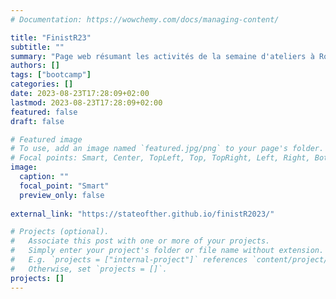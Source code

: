 ```yaml
---
# Documentation: https://wowchemy.com/docs/managing-content/

title: "FinistR23"
subtitle: ""
summary: "Page web résumant les activités de la semaine d'ateliers à Roscoff 2023"
authors: []
tags: ["bootcamp"]
categories: []
date: 2023-08-23T17:28:09+02:00
lastmod: 2023-08-23T17:28:09+02:00
featured: false
draft: false

# Featured image
# To use, add an image named `featured.jpg/png` to your page's folder.
# Focal points: Smart, Center, TopLeft, Top, TopRight, Left, Right, BottomLeft, Bottom, BottomRight.
image:
  caption: ""
  focal_point: "Smart"
  preview_only: false
  
external_link: "https://stateofther.github.io/finistR2023/"  

# Projects (optional).
#   Associate this post with one or more of your projects.
#   Simply enter your project's folder or file name without extension.
#   E.g. `projects = ["internal-project"]` references `content/project/deep-learning/index.md`.
#   Otherwise, set `projects = []`.
projects: []
---
```

